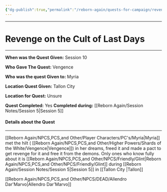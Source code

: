 ```yaml
---
{"dg-publish":true,"permalink":"/reborn-again/quests-for-campaign/revenge-on-the-cult-of-last-days/"}
---
```




---

# Revenge on the Cult of Last Days
---

**When was the Quest Given:** Session 10

**Who Gave The Quest:** Vengence

**Who was the quest Given to:** Myria

**Location Quest Given:** Tallon City 

**Location for Quest:** Unsure

**Quest Completed:** Yes
  **Completed during:** [[Reborn Again/Session Notes/Session 5\|Session 5]]

#### Details about the Quest
---


[[Reborn Again/NPCS,PCS,and Other/Player Characters/PC's/Myria\|Myria]] met the hilt ( [[Reborn Again/NPCS,PCS,and Other/Higher Powers/Shards of the White/Vengence\|Vengence]]) in her dreams, freed it and made a pact to get revenge for it and free it from the demons. Only ones who know fully about it is [[Reborn Again/NPCS,PCS,and Other/NPCS/Friendly/Glint\|Reborn Again/NPCS,PCS,and Other/NPCS/Friendly/Glint]] during [[Reborn Again/Session Notes/Session 5\|Session 5]] in [[Tallon City \|Tallon]]

[[Reborn Again/NPCS,PCS,and Other/NPCS/DEAD/Allendro Dar'Marvo\|Allendro Dar'Marvo]]
